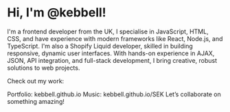 # Hi, I'm @kebbell!
I'm a frontend developer from the UK, I specialise in JavaScript, HTML, CSS, and have experience with modern frameworks like React, Node.js, and TypeScript. I'm also a Shopify Liquid developer, skilled in building responsive, dynamic user interfaces. With hands-on experience in AJAX, JSON, API integration, and full-stack development, I bring creative, robust solutions to web projects.

Check out my work:

Portfolio: kebbell.github.io
Music: kebbell.github.io/SEK
Let’s collaborate on something amazing!
